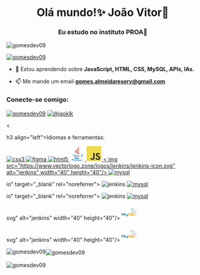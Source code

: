 <h1 align="center">Olá mundo!✨ João Vitor🐸</h1>
<h3 align="center">Eu estudo no instituto PROA💙</h3>

<p align="left"> <img src=" https://komarev.com/ghpvc/?username=gomesdev09&label=Profile%20views&color=0e75b6&style=flat" alt="gomesdev09" /> </p>

<p align="left"> <a href="https:/ /github.com/ryo-ma/github-profile-trophy"><img src="https://github-profile-trophy.vercel.app/?username=gomesdev09" alt="gomesdev09" /></a > </p>

- 🌱 Estou aprendendo sobre **JavaScript, HTML, CSS, MySQL, APIs, IAs.**

- 📫 Me mande um email **gomes.almeidareserv@gmail.com**

<h3 align="left ">Conecte-se comigo:</h3>
<p alinhar="esquerda">
<a href="https://linkedin.com/in/gomesdev09" target="blank"><img align="center" src="https://icons8.com/icon/13930/linkedin" alt="gomesdev09" height="30" width="40" /></a> <a href="https:
/ /instagram.com/@jaoklk" target="blank"><img align="center" src="https://raw.githubusercontent.com/rahuldkjain/github-profile-readme-generator/master/src/images/ ícones/Social/instagram.svg" alt="@jaoklk" height="30" width="40" /></a> </p>
<

h3 align="left">Idiomas e ferramentas:</h3>
<p align="left"> <a href="https://www.w3schools.com/css/" target="_blank" rel="noreferrer"> <img src="https://raw.githubusercontent. com/devicons/devicon/master/icons/css3/css3-original-wordmark.svg" alt="css3" width="40" height="40"/> </a> <a href="https:// www.figma.com/" target="_blank" rel="noreferrer"> <img src="https://www.vectorlogo.zone/logos/figma/figma-icon.svg" alt="figma" width= "40" height="40"/> </a> <a href="https://www.w3.org/html/" target="_blank" rel="noreferrer"> <img src="https: //raw.githubusercontent.com/devicons/devicon/master/icons/html5/html5-original-wordmark.svg" alt="html5" width="40" height="40"/> </a> <a href="https:// www.java.com" target="_blank" rel="noreferrer"> <img src="https://raw.githubusercontent.com/devicons/devicon/master/icons/java/java-original.svg" alt= "java" width="40" height="40"/> </a> <a href="https://developer.mozilla.org/en-US/docs/Web/JavaScript" target="_blank" rel ="noreferrer"> <img src="https://raw.githubusercontent.com/devicons/devicon/master/icons/javascript/javascript-original.svg" alt="javascript" width="40" height="40"/> </a> <a href="https://www.jenkins.io" target="_blank" rel="noreferrer"> < img src="https://www.vectorlogo.zone/logos/jenkins/jenkins-icon.svg" alt="jenkins" width="40" height="40"/> </a> <a href=" https://www.mysql.com/" target="_blank" rel="noreferrer"> <img src="https://raw.githubusercontent.com/devicons/devicon/master/icons/mysql/mysql-original -wordmark.svg" alt="mysql" width="40" height="40"/> </a> </p>io" target="_blank" rel="noreferrer"> <img src="https://www.vectorlogo.zone/logos/jenkins/jenkins-icon.svg" alt="jenkins" width="40" height= "40"/> </a> <a href="https://www.mysql.com/" target="_blank" rel="noreferrer"> <img src="https://raw.githubusercontent.com /devicons/devicon/master/icons/mysql/mysql-original-wordmark.svg" alt="mysql" width="40" height="40"/> </a> </p>io" target="_blank" rel="noreferrer"> <img src="https://www.vectorlogo.zone/logos/jenkins/jenkins-icon.svg" alt="jenkins" width="40" height= "40"/> </a> <a href="https://www.mysql.com/" target="_blank" rel="noreferrer"> <img src="https://raw.githubusercontent.com /devicons/devicon/master/icons/mysql/mysql-original-wordmark.svg" alt="mysql" width="40" height="40"/> </a> </p>svg" alt="jenkins" width="40" height="40"/> </a> <a href="https://www.mysql.com/" target="_blank" rel="noreferrer"> <img src="https://raw.githubusercontent.com/devicons/devicon/master/icons/mysql/mysql-original-wordmark.svg" alt="mysql" width="40" height="40"/> </a> </p>svg" alt="jenkins" width="40" height="40"/> </a> <a href="https://www.mysql.com/" target="_blank" rel="noreferrer"> <img src="https://raw.githubusercontent.com/devicons/devicon/master/icons/mysql/mysql-original-wordmark.svg" alt="mysql" width="40" height="40"/> </a> </p>

<p><img align="left" src="https://github-readme-stats.vercel.app/api/top-langs?username=gomesdev09&show_icons=true&locale=en&layout=compact" alt="gomesdev09" /> </p>

<p> <img align="center" src="https://github-readme-stats.vercel.app/api?username=gomesdev09&show_icons=true&locale=en" alt="gomesdev09" /> </p>

<p><img align="center" src="https://github-readme-streak-stats.herokuapp.com/?user=gomesdev09&" alt="gomesdev09" /></p>
